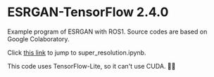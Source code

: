 # ESRGAN-TensorFlow 2.4.0
Example program of ESRGAN with ROS1.  Source codes are based on Google Colaboratory.

Click [this link](https://colab.research.google.com/github/tensorflow/tensorflow/blob/master/tensorflow/lite/g3doc/models/super_resolution/overview.ipynb) to jump to super_resolution.ipynb. 



This code uses TensorFlow-Lite, so it can't use CUDA. :bowing_man: